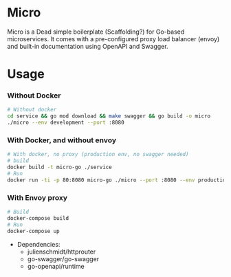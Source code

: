 # Micro

Micro is a Dead simple boilerplate (Scaffolding?) for Go-based microservices. It comes with a pre-configured proxy load balancer (envoy) and built-in documentation using OpenAPI and Swagger.

# Usage

### Without Docker 
```bash 
# Without docker
cd service && go mod download && make swagger && go build -o micro
./micro --env development --port :8080
```

### With Docker, and without envoy
```bash 
# With docker, no proxy (production env, no swagger needed)
# build
docker build -t micro-go ./service
# Run
docker run -ti -p 80:8080 micro-go ./micro --port :8080 --env production
```

### With Envoy proxy
```bash
# Build
docker-compose build
# Run
docker-compose up
```

- Dependencies:
	- julienschmidt/httprouter
	- go-swagger/go-swagger
	- go-openapi/runtime

